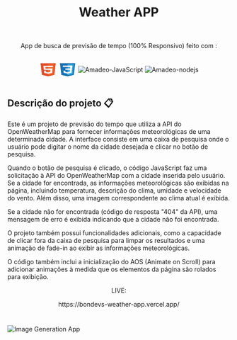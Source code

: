 <h1 align="center">Weather APP</h1>


</br>
<p align="center">App de busca de previsão de tempo (100% Responsivo) feito com :</p>

</br>
 <div style="display: inline_block" align="center">
     <img align="center" alt="Amadeo-HTML" height="30" width="40" src="https://raw.githubusercontent.com/devicons/devicon/master/icons/html5/html5-original.svg">
     <img align="center" alt="Amadeo-CSS" height="30" width="40" src="https://raw.githubusercontent.com/devicons/devicon/master/icons/css3/css3-original.svg">
     <img align="center" alt="Amadeo-JavaScript" height="30" width="40" src="https://github.com/Amadeo-Frontend/devicon/blob/master/icons/javascript/javascript-original.svg">
 <img align="center" alt="Amadeo-nodejs" height="30" width="40" src="https://github.com/Amadeo-Frontend/devicon/blob/master/icons/nodejs/nodejs-original.svg">
  </div>
  </br>

  ## Descrição do projeto 📋

  Este é um projeto de previsão do tempo que utiliza a API do OpenWeatherMap para fornecer informações meteorológicas de uma determinada cidade. A interface consiste em uma caixa de pesquisa onde o usuário pode digitar o nome da cidade desejada e clicar no botão de pesquisa.

Quando o botão de pesquisa é clicado, o código JavaScript faz uma solicitação à API do OpenWeatherMap com a cidade inserida pelo usuário. Se a cidade for encontrada, as informações meteorológicas são exibidas na página, incluindo temperatura, descrição do clima, umidade e velocidade do vento. Além disso, uma imagem correspondente ao clima atual é exibida.

Se a cidade não for encontrada (código de resposta "404" da API), uma mensagem de erro é exibida indicando que a cidade não foi encontrada.

O projeto também possui funcionalidades adicionais, como a capacidade de clicar fora da caixa de pesquisa para limpar os resultados e uma animação de fade-in ao exibir as informações meteorológicas.

O código também inclui a inicialização do AOS (Animate on Scroll) para adicionar animações à medida que os elementos da página são rolados para exibição.

 <div align="center">
 <p align="center">LIVE:</p>
https://bondevs-weather-app.vercel.app/
 </div>
 
#

![Image Generation App](https://github.com/Amadeo-Frontend/images_sites/blob/main/img/screencapture-bondevs-weather-app-vercel-app-2023-03-25-22_27_02.png)
